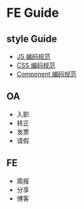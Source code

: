 # FE Guide

## style Guide

* [JS 编码规范](./js.md)
* [CSS 编码规范](./css.md)
* [Component 编码规范](./component.md)

## OA

* 入职
* 转正
* 发票
* 请假

## FE

* 周报
* 分享
* 博客